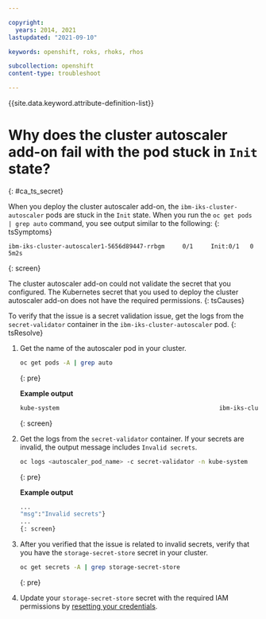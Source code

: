 ```yaml
---

copyright:
  years: 2014, 2021
lastupdated: "2021-09-10"

keywords: openshift, roks, rhoks, rhos

subcollection: openshift
content-type: troubleshoot

---
```


{{site.data.keyword.attribute-definition-list}}  

# Why does the cluster autoscaler add-on fail with the pod stuck in `Init` state?
{: #ca_ts_secret}

When you deploy the cluster autoscaler add-on, the `ibm-iks-cluster-autoscaler` pods are stuck in the `Init` state. When you run the `oc get pods | grep auto` command, you see output similar to the following:
{: tsSymptoms}

```
ibm-iks-cluster-autoscaler1-5656d89447-rrbgm     0/1     Init:0/1   0          5m2s
```
{: screen}


The cluster autoscaler add-on could not validate the secret that you configured. The Kubernetes secret that you used to deploy the cluster autoscaler add-on does not have the required permissions.
{: tsCauses}


To verify that the issue is a secret validation issue, get the logs from the `secret-validator` container in the `ibm-iks-cluster-autoscaler` pod.
{: tsResolve}

1. Get the name of the autoscaler pod in your cluster.
    ```sh
    oc get pods -A | grep auto
    ```
    {: pre}

    **Example output**
    ```sh
    kube-system                                             ibm-iks-cluster-autoscaler-6d7bc9b9df-9hgg2                       1/1     Running       0          34m
    ```
    {: screen}

2. Get the logs from the `secret-validator` container. If your secrets are invalid, the output message includes `Invalid secrets`.
    ```sh
    oc logs <autoscaler_pod_name> -c secret-validator -n kube-system
    ```
    {: pre}

    **Example output**
    ```sh
    ...
    "msg":"Invalid secrets"}
    ...
    {: screen}

3. After you verified that the issue is related to invalid secrets, verify that you have the `storage-secret-store` secret in your cluster.
    ```sh
    oc get secrets -A | grep storage-secret-store
    ```
    {: pre}

4. Update your `storage-secret-store` secret with the required IAM permissions by [resetting your credentials](/docs/containers?topic=containers-missing_permissions).


